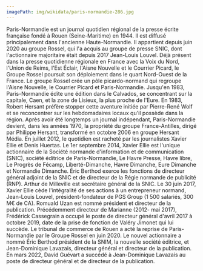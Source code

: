 ```yaml
---
imagePath: img/wikidata/paris-normandie-286.jpg
---
```


Paris-Normandie est un journal quotidien régional de la presse écrite française  fondé à Rouen (Seine-Maritime) en 1944. Il est diffusé principalement dans l'ancienne Haute-Normandie. Il appartient depuis juin 2020 au groupe Rossel, qui l'a acquis au groupe de presse SNIC, dont l'actionnaire majoritaire était depuis 2017 Jean-Louis Louvel.
Déjà présent dans la presse quotidienne régionale en France avec la Voix du Nord, l'Union de Reims, l'Est Éclair, l'Aisne Nouvelle et le Courrier Picard, le Groupe Rossel poursuit son déploiement dans le quart Nord-Ouest de la France.
Le groupe Rossel crée un pôle picardo-normand qui regroupe l'Aisne Nouvelle, le Courrier Picard et Paris-Normandie.
Jusqu'en 1983, Paris-Normandie édite une édition dans le Calvados, se concentrant sur la capitale, Caen, et la zone de Lisieux, la plus proche de l'Eure. En 1983, Robert Hersant préfère stopper cette aventure initiée par Pierre-René Wolf et se reconcentrer sur les hebdomadaires locaux qu'il possède dans la région.
Après avoir été longtemps un journal indépendant, Paris-Normandie devient, dans les années 1970, la propriété du groupe France-Antilles, dirigé par Philippe Hersant, transformé en octobre 2006 en groupe Hersant Média.
En juillet 2012, le quotidien est racheté par les journalistes Xavier Ellie et Denis Huertas. Le 1er septembre 2014, Xavier Ellie est l'unique actionnaire de la Société normande d'information et de communication (SNIC), société éditrice de Paris-Normandie, Le Havre Presse, Havre libre, Le Progrès de Fécamp, Liberté-Dimanche, Havre Dimanche, Eure Dimanche et Normandie Dimanche. Éric Berthod exerce les fonctions de directeur général adjoint de la SNIC et de directeur de la Régie normande de publicité (RNP). Arthur de Milleville est secrétaire général de la SNIC. Le 30 juin 2017, Xavier Ellie cède l'intégralité de ses actions à un entrepreneur normand, Jean-Louis Louvel, président-fondateur de PGS Group (1 500 salariés, 300 M€ de CA). Romuald Uzan est nommé président et directeur de la publication. Précédemment directeur de Marianne (2012- mai 2017), Frédérick Cassegrain a occupé le poste de directeur général d'avril 2017 à octobre 2019, date de la prise de fonction de Valéry Jimonet qui lui succède.
Le tribunal de commerce de Rouen a acté la reprise de Paris-Normandie par le Groupe Rossel en juin 2020. Le nouvel actionnaire a nommé Éric Berthod président de la SNIM, la nouvelle société éditrice, et Jean-Dominique Lavazais, directeur général et directeur de la publication.
En mars 2022, David Guévart a succédé à Jean-Dominique Lavazais au poste de directeur général et de directeur de la publication.
